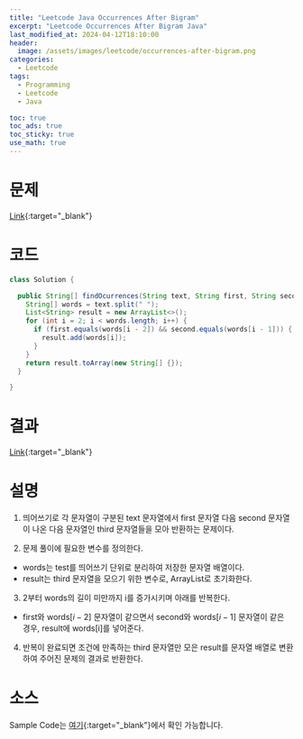 ```yaml
---
title: "Leetcode Java Occurrences After Bigram"
excerpt: "Leetcode Occurrences After Bigram Java"
last_modified_at: 2024-04-12T18:10:00
header:
  image: /assets/images/leetcode/occurrences-after-bigram.png
categories:
  - Leetcode
tags:
  - Programming
  - Leetcode
  - Java

toc: true
toc_ads: true
toc_sticky: true
use_math: true
---
```

# 문제
[Link](https://leetcode.com/problems/occurrences-after-bigram/){:target="_blank"}

# 코드
```java
class Solution {

  public String[] findOcurrences(String text, String first, String second) {
    String[] words = text.split(" ");
    List<String> result = new ArrayList<>();
    for (int i = 2; i < words.length; i++) {
      if (first.equals(words[i - 2]) && second.equals(words[i - 1])) {
        result.add(words[i]);
      }
    }
    return result.toArray(new String[] {});
  }

}
```

# 결과
[Link](https://leetcode.com/problems/occurrences-after-bigram/submissions/1230215801/){:target="_blank"}

# 설명
1. 띄어쓰기로 각 문자열이 구분된 text 문자열에서 first 문자열 다음 second 문자열이 나온 다음 문자열인 third 문자열들을 모아 반환하는 문제이다.

2. 문제 풀이에 필요한 변수를 정의한다.
- words는 test를 띄어쓰기 단위로 분리하여 저장한 문자열 배열이다.
- result는 third 문자열을 모으기 위한 변수로, ArrayList로 초기화한다.

3. 2부터 words의 길이 미만까지 i를 증가시키며 아래를 반복한다.
- first와 words[$i - 2$] 문자열이 같으면서 second와 words[$i - 1$] 문자열이 같은 경우, result에 words[i]를 넣어준다.

4. 반복이 완료되면 조건에 만족하는 third 문자열만 모은 result를 문자열 배열로 변환하여 주어진 문제의 결과로 반환한다.

# 소스
Sample Code는 [여기](https://github.com/GracefulSoul/leetcode/blob/master/src/main/java/gracefulsoul/problems/OccurrencesAfterBigram.java){:target="_blank"}에서 확인 가능합니다.